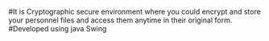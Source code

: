 #It is Cryptographic secure environment where you could encrypt and store your personnel files and access them anytime in their original form.
#Developed using java Swing 
